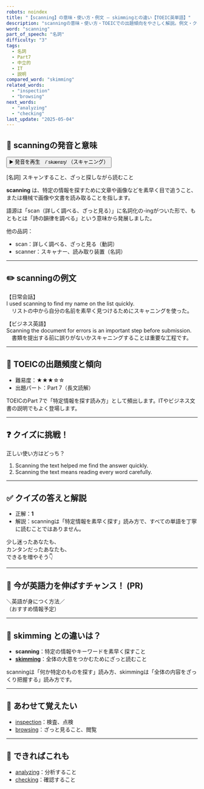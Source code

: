 ```yaml
---
robots: noindex
title: "【scanning】の意味・使い方・例文 ― skimmingとの違い【TOEIC英単語】"
description: "scanningの意味・使い方・TOEICでの出題傾向をやさしく解説。例文・クイズ付きでskimmingとの違いもわかりやすく学べます。"
word: "scanning"
part_of_speech: "名詞"
difficulty: "3"
tags:
  - 名詞
  - Part7
  - 中立的
  - IT
  - 説明
compared_word: "skimming"
related_words:
  - "inspection"
  - "browsing"
next_words:
  - "analyzing"
  - "checking"
last_update: "2025-05-04"
---
```


## 🔰 scanningの発音と意味

<button class="play-audio" onclick="playTTS('scanning')">
  <span class="play-audio-main">
    ▶️ 発音を再生　/ˈskænɪŋ/
  </span>
  <span class="play-audio-sub">
    （スキャニング）
  </span>
</button>

[名詞] スキャンすること、ざっと探しながら読むこと

**scanning** は、特定の情報を探すために文章や画像などを素早く目で追うこと、または機械で画像や文書を読み取ることを指します。

語源は「scan（詳しく調べる、ざっと見る）」に名詞化の-ingがついた形で、もともとは「詩の韻律を調べる」という意味から発展しました。

他の品詞：  
- scan：詳しく調べる、ざっと見る（動詞）
- scanner：スキャナー、読み取り装置（名詞）

---

## ✏️ scanningの例文

【日常会話】  
I used scanning to find my name on the list quickly.  
　リストの中から自分の名前を素早く見つけるためにスキャニングを使った。

【ビジネス英語】  
Scanning the document for errors is an important step before submission.  
　書類を提出する前に誤りがないかスキャニングすることは重要な工程です。

---

## 🎯 TOEICの出題頻度と傾向

- 難易度：★★★☆☆
- 出題パート：Part 7（長文読解）

TOEICのPart 7で「特定情報を探す読み方」として頻出します。ITやビジネス文書の説明でもよく登場します。

---

## ❓ クイズに挑戦！

正しい使い方はどっち？

1. Scanning the text helped me find the answer quickly.  
2. Scanning the text means reading every word carefully.

---

## ✅ クイズの答えと解説

- 正解：**1**
- 解説：scanningは「特定情報を素早く探す」読み方で、すべての単語を丁寧に読むことではありません。

少し迷ったあなたも、  
カンタンだったあなたも、  
できるを増やそう👇️

---

## 🚀 今が英語力を伸ばすチャンス！ (PR)

<div class="info-center">
＼英語が身につく方法／<br>  
（おすすめ情報予定）
</div>

---

## 🤔  skimming との違いは？

- **scanning**：特定の情報やキーワードを素早く探すこと
- **[skimming](/word/skimming)**：全体の大意をつかむためにざっと読むこと

scanningは「何か特定のものを探す」読み方、skimmingは「全体の内容をざっくり把握する」読み方です。

---

## 🧩 あわせて覚えたい

- [inspection](/word/inspection)：検査、点検
- [browsing](/word/browsing)：ざっと見ること、閲覧

---

## 📖 できればこれも

- [analyzing](/word/analyzing)：分析すること
- [checking](/word/checking)：確認すること

<!-- cvid: aid24_bid00 -->
